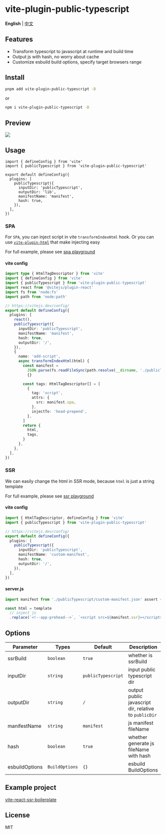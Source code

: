 # vite-plugin-public-typescript

**English** | [中文](./README-zh.md)

## Features

- Transform typescript to javascript at runtime and build time
- Output js with hash, no worry about cache
- Customize esbuild build options, specify target browsers range

## Install

```bash
pnpm add vite-plugin-public-typescript -D
```

or

```bash
npm i vite-plugin-public-typescript -D
```

## Preview

<img src="./screenshots/ts-new.gif" />

## Usage

```t
import { defineConfig } from 'vite'
import { publicTypescript } from 'vite-plugin-public-typescript'

export default defineConfig({
  plugins: [
    publicTypescript({
      inputDir: 'publicTypescript',
      outputDir: 'lib',
      manifestName: 'manifest',
      hash: true,
    }),
  ],
})
```

### SPA

For `SPA`, you can inject script in vite `transformIndexHtml` hook.
Or you can use [`vite-plugin-html`](https://github.com/vbenjs/vite-plugin-html) that make injecting easy

For full example, please see [spa playground](./playground/spa/vite.config.ts)

#### vite config

```typescript
import type { HtmlTagDescriptor } from 'vite'
import { defineConfig } from 'vite'
import { publicTypescript } from 'vite-plugin-public-typescript'
import react from '@vitejs/plugin-react'
import fs from 'node:fs'
import path from 'node:path'

// https://vitejs.dev/config/
export default defineConfig({
  plugins: [
    react(),
    publicTypescript({
      inputDir: 'publicTypescript',
      manifestName: 'manifest',
      hash: true,
      outputDir: '/',
    }),
    {
      name: 'add-script',
      async transformIndexHtml(html) {
        const manifest =
          JSON.parse(fs.readFileSync(path.resolve(__dirname, './publicTypescript/manifest.json'), 'utf-8') || '{}') ||
          {}

        const tags: HtmlTagDescriptor[] = [
          {
            tag: 'script',
            attrs: {
              src: manifest.spa,
            },
            injectTo: 'head-prepend',
          },
        ]
        return {
          html,
          tags,
        }
      },
    },
  ],
})
```

### SSR

We can easily change the html in SSR mode, because `html` is just a string template

For full example, please see [ssr playground](./playground/ssr/index.html)

#### vite config

```typescript
import { HtmlTagDescriptor, defineConfig } from 'vite'
import { publicTypescript } from 'vite-plugin-public-typescript'

// https://vitejs.dev/config/
export default defineConfig({
  plugins: [
    publicTypescript({
      inputDir: 'publicTypescript',
      manifestName: 'custom-manifest',
      hash: true,
      outputDir: '/',
    }),
  ],
})
```

#### server.js

```js
import manifest from './publicTypescript/custom-manifest.json' assert { type: 'json' }

const html = template
  // inject js
  .replace(`<!--app-prehead-->`, `<script src=${manifest.ssr}></script>`)
```

## Options

| Parameter      | Types          | Default            | Description                                           |
| -------------- | -------------- | ------------------ | ----------------------------------------------------- |
| ssrBuild       | `boolean`      | `true`             | whether is ssrBuild                                   |
| inputDir       | `string`       | `publicTypescript` | input public typescript dir                           |
| outputDir      | `string`       | `/`                | output public javascript dir, relative to `publicDir` |
| manifestName   | `string`       | `manifest`         | js manifest fileName                                  |
| hash           | `boolean`      | `true`             | whether generate js fileName with hash                |
| esbuildOptions | `BuildOptions` | `{}`               | esbuild BuildOptions                                  |

## Example project

[vite-react-ssr-boilerplate](https://github.com/hemengke1997/vite-react-ssr-boilerplate)

## License

MIT

[npm-img]: https://img.shields.io/npm/v/vite-plugin-public-typescript.svg
